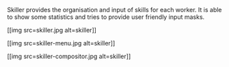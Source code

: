 Skiller provides the organisation and input of skills for each worker.
It is able to show some statistics and tries to provide user friendly input masks.

[[img src=skiller.jpg alt=skiller]]

[[img src=skiller-menu.jpg alt=skiller]]

[[img src=skiller-compositor.jpg alt=skiller]]
